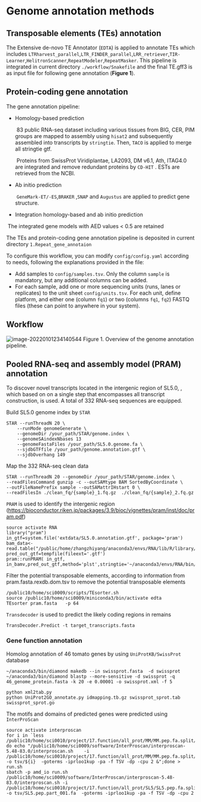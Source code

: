 # Genome annotation methods

## Transposable elements (TEs) annotation

The Extensive de-novo TE Annotator (`EDTA`) is applied to annotate TEs which includes `LTRharvest_parallel`,`LTR_FINDER_parallel`,`LRR_retriever`,`TIR-Learner`,`HelitronScanner`,`RepeatModeler`,`RepeatMasker`. This pipeline is integrated  in current directory `./workflow/Snakefile` and the final TE.gff3 is as input file for following gene annotation (**Figure 1**).

## Protein-coding gene annotation

The gene annotation pipeline:

- Homology-based prediction

  ​	83 public RNA-seq dataset including various tissues from BIG, CER, PIM groups are mapped to assembly using `hisat2` and subsequently assembled into transcripts by `stringtie`. Then, `TACO` is applied to merge all stringtie gtf.

  ​	Proteins from SwissProt Viridiplantae, LA2093, DM v6.1, Ath, ITAG4.0 are integrated and remove redundant proteins by `CD-HIT` . ESTs are retrieved from the NCBI.

- Ab initio prediction

  ​	`GeneMark-ET/-ES`,`BRAKER` ,`SNAP` and `Augustus` are applied to predict gene structure.

- Integration homology-based and ab initio prediction

​			The integrated gene models with AED values < 0.5 are retained



The TEs and protein-coding gene annotation pipeline is deposited in current directory `1.Repeat_gene_annotaion`

To configure this workflow, you can modify ``config/config.yaml`` according to needs, following the explanations provided in the file:

* Add samples to `config/samples.tsv`. Only the column `sample` is mandatory, but any additional columns can be added.
* For each sample, add one or more sequencing units (runs, lanes or replicates) to the unit sheet `config/units.tsv`. For each unit, define platform, and either one (column `fq1`) or two (columns `fq1`, `fq2`) FASTQ files (these can point to anywhere in your system).

## Workflow

![image-20220101234140544](https://github.com/YaoZhou89/TGG/blob/main/figs/genome_annotation.png)
Figure 1. Overview of the genome annotation pipeline. 



## Pooled RNA-seq and assembly model (PRAM) annotation
To discover novel transcripts located in the intergenic region of SL5.0, , which based on on a single step that encompasses all transcript construction, is used. A total of 332 RNA-seq sequences are equipped.

Build SL5.0 genome index by  `STAR`

```shell
STAR --runThreadN 20 \
    --runMode genomeGenerate \
    --genomeDir /your_path/STAR/genome.index \
    --genomeSAindexNbases 13
    --genomeFastaFiles /your_path/SL5.0.genome.fa \
    --sjdbGTFfile /your_path/genome.annotation.gtf \
    --sjdbOverhang 149
```

Map the 332 RNA-seq clean data

```shell
STAR --runThreadN 20 --genomeDir /your_path/STAR/genome.index \
--readFilesCommand gunzip -c --outSAMtype BAM SortedByCoordinate \
--outFileNamePrefix sample --outSAMattrIHstart 0 \
--readFilesIn ./clean_fq/{sample}_1.fq.gz  ./clean_fq/{sample}_2.fq.gz
```

`PRAM` is used to identify the intergenic region (https://bioconductor.riken.jp/packages/3.9/bioc/vignettes/pram/inst/doc/pram.pdf)

```shell
source activate RNA
library("pram")
in_gtf=system.file('extdata/SL5.0.annotation.gtf', package='pram')
bam_data<-read.table("/public/home/zhangzhiyang/anaconda3/envs/RNA/lib/R/library/pram/extdata/399_bam/bam_list",header=F)
pred_out_gtf=tempfile(fileext='.gtf')
pram::runPRAM( in_gtf, in_bamv,pred_out_gtf,method='plst',stringtie='~/anaconda3/envs/RNA/bin/stringtie')
```

Filter the potential transposable elements, according to information from pram.fasta.rexdb.dom.tsv to remove the potential transposable elements

```shell
/public10/home/sci0009/scripts/TEsorter.sh
source /public10/home/sci0009/miniconda3/bin/activate edta
TEsorter pram.fasta   -p 64
```

`Transdecoder` is used to predict the likely coding regions in remains

```shell
TransDecoder.Predict -t target_transcripts.fasta
```



### Gene function annotation

Homolog annotation of 46 tomato genes by using `UniProtKB/SwissProt` database

```shell
~/anaconda3/bin/diamond makedb --in swissprot.fasta  -d swissprot
~/anaconda3/bin/diamond blastp --more-sensitive -d swissprot -q 46_genome_protein.fasta -k 20 -e 0.00001 -o swissprot.xml -f 5

python xml2tab.py
python UniProt2GO_annotate.py idmapping.tb.gz swissprot_sprot.tab swissprot_sprot.go
```

The motifs and domains of predicted genes were predicted using `InterProScan`

```shell
source activate interproscan
for i in `less  /public10/home/sci0010/project/17.function/all_prot/MM/MM.pep.fa.split/id`; do echo "/public10/home/sci0009/software/InterProscan/interproscan-5.48-83.0/interproscan.sh    -i /public10/home/sci0010/project/17.function/all_prot/MM/MM.pep.fa.split/${i} -o tsv/${i}  -goterms -iprloo1kup -pa -f TSV -dp -cpu 2 &";done > run.sh
sbatch -p amd_io run.sh
/public10/home/sci0009/software/InterProscan/interproscan-5.48-83.0/interproscan.sh -i  /public10/home/sci0010/project/17.function/all_prot/SL5/SL5.pep.fa.split/SL5.pep.part_001.fa -o tsv/SL5.pep.part_001.fa  -goterms -iprloo1kup -pa -f TSV -dp -cpu 2
```



